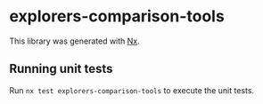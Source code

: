 # explorers-comparison-tools

This library was generated with [Nx](https://nx.dev).

## Running unit tests

Run `nx test explorers-comparison-tools` to execute the unit tests.
